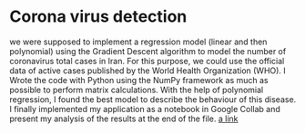 # Corona virus detection
we were supposed to implement a regression model (linear and then polynomial) using the Gradient Descent algorithm to model the number of coronavirus total cases in Iran.
For this purpose, we could use the official data of active cases published by the World Health Organization (WHO).
I Wrote the code with Python using the NumPy framework as much as possible to perform matrix calculations.
With the help of polynomial regression, I found the best model to describe the behaviour of this disease.
I finally implemented my application as a notebook in Google Collab and present my analysis of the results at the end of the file.
[a link](https://colab.research.google.com/drive/1SCo3LSPmeH3GRUsQDuOwY3cr3XflaN62?usp=sharing)

